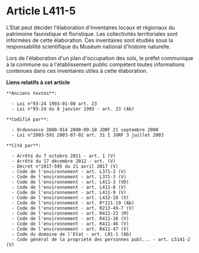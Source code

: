 # Article L411-5

L'Etat peut décider l'élaboration d'inventaires locaux et régionaux du patrimoine faunistique et floristique. Les
collectivités territoriales sont informées de cette élaboration. Ces inventaires sont étudiés sous la responsabilité
scientifique du Muséum national d'histoire naturelle.

Lors de l'élaboration d'un plan d'occupation des sols, le préfet communique à la commune ou à l'établissement public
compétent toutes informations contenues dans ces inventaires utiles à cette élaboration.

**Liens relatifs à cet article**

	**Anciens textes**:

	  - Loi n°93-24 1993-01-08 art. 23
	  - Loi n°93-24 du 8 janvier 1993 - art. 23 (Ab)

	**Codifié par**:

	  - Ordonnance 2000-914 2000-09-18 JORF 21 septembre 2000
	  - Loi n°2003-591 2003-07-02 art. 31 I JORF 3 juillet 2003

	**Cité par**:

	  - Arrêté du 7 octobre 2011 - art. 1 (V)
	  - Arrêté du 17 décembre 2012 - art. (V)
	  - Décret n°2017-595 du 21 avril 2017 (V)
	  - Code de l'environnement - art. L371-2 (V)
	  - Code de l'environnement - art. L371-3 (V)
	  - Code de l'environnement - art. L411-3 (VD)
	  - Code de l'environnement - art. L411-8 (V)
	  - Code de l'environnement - art. L411-9 (V)
	  - Code de l'environnement - art. L432-10 (V)
	  - Code de l'environnement - art. R*211-19 (Ab)
	  - Code de l'environnement - art. R213-49-7 (V)
	  - Code de l'environnement - art. R411-22 (M)
	  - Code de l'environnement - art. R411-38 (V)
	  - Code de l'environnement - art. R411-46 (V)
	  - Code de l'environnement - art. R411-47 (V)
	  - Code du domaine de l'Etat - art. L91-1 (Ab)
	  - Code général de la propriété des personnes publ... - art. L5141-2 (V)
